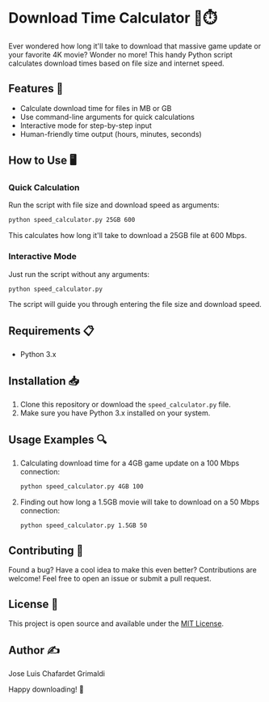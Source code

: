 # Download Time Calculator 🚀⏱️

Ever wondered how long it'll take to download that massive game update or your favorite 4K movie? Wonder no more! This handy Python script calculates download times based on file size and internet speed.

## Features 🌟

- Calculate download time for files in MB or GB
- Use command-line arguments for quick calculations
- Interactive mode for step-by-step input
- Human-friendly time output (hours, minutes, seconds)

## How to Use 🖥️

### Quick Calculation

Run the script with file size and download speed as arguments:

```bash
python speed_calculator.py 25GB 600
```

This calculates how long it'll take to download a 25GB file at 600 Mbps.

### Interactive Mode

Just run the script without any arguments:

```bash
python speed_calculator.py
```

The script will guide you through entering the file size and download speed.

## Requirements 📋

- Python 3.x

## Installation 📥

1. Clone this repository or download the `speed_calculator.py` file.
2. Make sure you have Python 3.x installed on your system.

## Usage Examples 🔍

1. Calculating download time for a 4GB game update on a 100 Mbps connection:
   ```bash
   python speed_calculator.py 4GB 100
   ```

2. Finding out how long a 1.5GB movie will take to download on a 50 Mbps connection:
   ```bash
   python speed_calculator.py 1.5GB 50
   ```

## Contributing 🤝

Found a bug? Have a cool idea to make this even better? Contributions are welcome! Feel free to open an issue or submit a pull request.

## License 📄

This project is open source and available under the [MIT License](LICENSE).

## Author ✍️

Jose Luis Chafardet Grimaldi

Happy downloading! 🎉